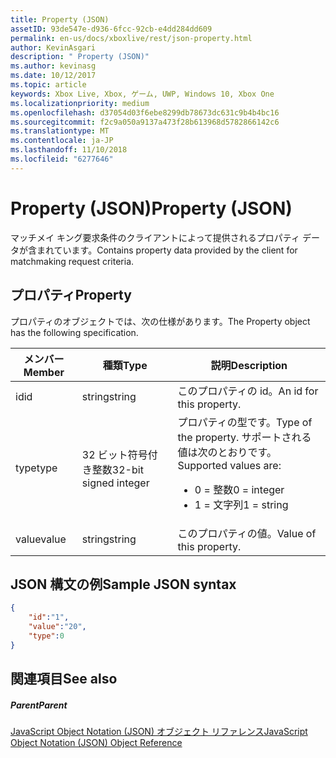 ```yaml
---
title: Property (JSON)
assetID: 93de547e-d936-6fcc-92cb-e4dd284dd609
permalink: en-us/docs/xboxlive/rest/json-property.html
author: KevinAsgari
description: " Property (JSON)"
ms.author: kevinasg
ms.date: 10/12/2017
ms.topic: article
keywords: Xbox Live, Xbox, ゲーム, UWP, Windows 10, Xbox One
ms.localizationpriority: medium
ms.openlocfilehash: d37054d03f6ebe8299db78673dc631c9b4b4bc16
ms.sourcegitcommit: f2c9a050a9137a473f28b613968d5782866142c6
ms.translationtype: MT
ms.contentlocale: ja-JP
ms.lasthandoff: 11/10/2018
ms.locfileid: "6277646"
---
```

# <a name="property-json"></a><span data-ttu-id="d9699-104">Property (JSON)</span><span class="sxs-lookup"><span data-stu-id="d9699-104">Property (JSON)</span></span>
<span data-ttu-id="d9699-105">マッチメイ キング要求条件のクライアントによって提供されるプロパティ データが含まれています。</span><span class="sxs-lookup"><span data-stu-id="d9699-105">Contains property data provided by the client for matchmaking request criteria.</span></span>
<a id="ID4EN"></a>


## <a name="property"></a><span data-ttu-id="d9699-106">プロパティ</span><span class="sxs-lookup"><span data-stu-id="d9699-106">Property</span></span>

<span data-ttu-id="d9699-107">プロパティのオブジェクトでは、次の仕様があります。</span><span class="sxs-lookup"><span data-stu-id="d9699-107">The Property object has the following specification.</span></span>

| <span data-ttu-id="d9699-108">メンバー</span><span class="sxs-lookup"><span data-stu-id="d9699-108">Member</span></span>| <span data-ttu-id="d9699-109">種類</span><span class="sxs-lookup"><span data-stu-id="d9699-109">Type</span></span>| <span data-ttu-id="d9699-110">説明</span><span class="sxs-lookup"><span data-stu-id="d9699-110">Description</span></span>|
| --- | --- | --- |
| <span data-ttu-id="d9699-111">id</span><span class="sxs-lookup"><span data-stu-id="d9699-111">id</span></span>| <span data-ttu-id="d9699-112">string</span><span class="sxs-lookup"><span data-stu-id="d9699-112">string</span></span>| <span data-ttu-id="d9699-113">このプロパティの id。</span><span class="sxs-lookup"><span data-stu-id="d9699-113">An id for this property.</span></span>|
| <span data-ttu-id="d9699-114">type</span><span class="sxs-lookup"><span data-stu-id="d9699-114">type</span></span>| <span data-ttu-id="d9699-115">32 ビット符号付き整数</span><span class="sxs-lookup"><span data-stu-id="d9699-115">32-bit signed integer</span></span> | <span data-ttu-id="d9699-116">プロパティの型です。</span><span class="sxs-lookup"><span data-stu-id="d9699-116">Type of the property.</span></span> <span data-ttu-id="d9699-117">サポートされる値は次のとおりです。</span><span class="sxs-lookup"><span data-stu-id="d9699-117">Supported values are:</span></span> <ul><li><span data-ttu-id="d9699-118">0 = 整数</span><span class="sxs-lookup"><span data-stu-id="d9699-118">0 = integer</span></span></li><li><span data-ttu-id="d9699-119">1 = 文字列</span><span class="sxs-lookup"><span data-stu-id="d9699-119">1 = string</span></span></li></ul>| 
| <span data-ttu-id="d9699-120">value</span><span class="sxs-lookup"><span data-stu-id="d9699-120">value</span></span>| <span data-ttu-id="d9699-121">string</span><span class="sxs-lookup"><span data-stu-id="d9699-121">string</span></span>| <span data-ttu-id="d9699-122">このプロパティの値。</span><span class="sxs-lookup"><span data-stu-id="d9699-122">Value of this property.</span></span>|

<a id="ID4EGC"></a>


## <a name="sample-json-syntax"></a><span data-ttu-id="d9699-123">JSON 構文の例</span><span class="sxs-lookup"><span data-stu-id="d9699-123">Sample JSON syntax</span></span>


```json
{
    "id":"1",
    "value":"20",
    "type":0
}

```


<a id="ID4EPC"></a>


## <a name="see-also"></a><span data-ttu-id="d9699-124">関連項目</span><span class="sxs-lookup"><span data-stu-id="d9699-124">See also</span></span>

<a id="ID4ERC"></a>


##### <a name="parent"></a><span data-ttu-id="d9699-125">Parent</span><span class="sxs-lookup"><span data-stu-id="d9699-125">Parent</span></span>

[<span data-ttu-id="d9699-126">JavaScript Object Notation (JSON) オブジェクト リファレンス</span><span class="sxs-lookup"><span data-stu-id="d9699-126">JavaScript Object Notation (JSON) Object Reference</span></span>](atoc-xboxlivews-reference-json.md)
